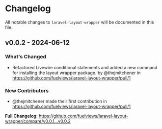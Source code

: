 # Changelog

All notable changes to `laravel-layout-wrapper` will be documented in this file.

## v0.0.2 - 2024-06-12

### What's Changed

* Refactored Livewire conditional statements and added a new command for installing the layout wrapper package. by @thejmitchener in https://github.com/fuelviews/laravel-layout-wrapper/pull/1

### New Contributors

* @thejmitchener made their first contribution in https://github.com/fuelviews/laravel-layout-wrapper/pull/1

**Full Changelog**: https://github.com/fuelviews/laravel-layout-wrapper/compare/v0.0.1...v0.0.2
